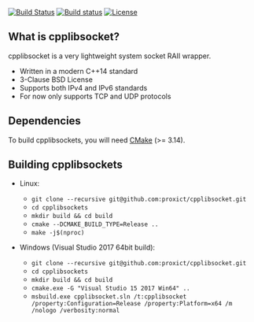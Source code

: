 [![Build Status](https://travis-ci.org/proxict/cpplibsocket.svg?branch=master)](https://travis-ci.org/proxict/cpplibsocket) [![Build status](https://ci.appveyor.com/api/projects/status/vdj6nxatb8pp0xav?svg=true)](https://ci.appveyor.com/project/proxict/cpplibsocket) [![License](https://img.shields.io/badge/License-BSD%203--Clause-blue.svg)](https://opensource.org/licenses/BSD-3-Clause)

What is cpplibsocket?
---------------------

cpplibsocket is a very lightweight system socket RAII wrapper.

 - Written in a modern C++14 standard
 - 3-Clause BSD License
 - Supports both IPv4 and IPv6 standards
 - For now only supports TCP and UDP protocols

Dependencies
------------
 
To build cpplibsockets, you will need [CMake](https://cmake.org/) (>= 3.14).

Building cpplibsockets
----------------------
 
 - Linux:
   - `git clone --recursive git@github.com:proxict/cpplibsocket.git`
   - `cd cpplibsockets`
   - `mkdir build && cd build`
   - `cmake --DCMAKE_BUILD_TYPE=Release ..`
   - `make -j$(nproc)`
  
 - Windows (Visual Studio 2017 64bit build):
   - `git clone --recursive git@github.com:proxict/cpplibsocket.git`
   - `cd cpplibsockets`
   - `mkdir build && cd build`
   - `cmake.exe -G "Visual Studio 15 2017 Win64" ..`
   - `msbuild.exe cpplibsocket.sln /t:cpplibsocket /property:Configuration=Release /property:Platform=x64 /m /nologo /verbosity:normal`
